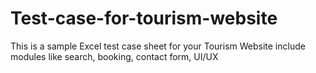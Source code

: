 # Test-case-for-tourism-website
This is a sample Excel test case sheet for your Tourism Website include modules like search, booking, contact form, UI/UX
